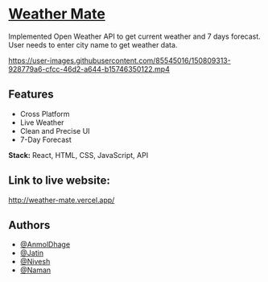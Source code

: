 # [Weather Mate](http://weather-mate.vercel.app/)

Implemented Open Weather API to get current weather and 7 days forecast.
User needs to enter city name to get weather data.

https://user-images.githubusercontent.com/85545016/150809313-928779a6-cfcc-46d2-a644-b15746350122.mp4

## Features

- Cross Platform
- Live Weather
- Clean and Precise UI
- 7-Day Forecast

**Stack:** React, HTML, CSS, JavaScript, API

## Link to live website: 
http://weather-mate.vercel.app/

## Authors

- [@AnmolDhage](https://github.com/AnmolDhage)
- [@Jatin](https://github.com/Mr-Hypocrite)
- [@Nivesh](https://github.com/Nivesh42)
- [@Naman](https://github.com/Naman13Kumawat)
